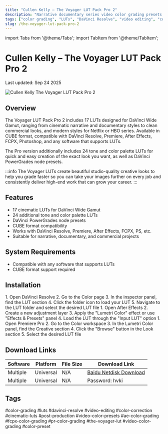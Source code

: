 ```yaml
---
title: "Cullen Kelly – The Voyager LUT Pack Pro 2"
description: "Narrative documentary series video color grading presets with DaVinci Resolve nodes. Includes 17 LUTs for cinematic storytelling and clean commercial styles."
tags: ["color grading", "LUTs", "DaVinci Resolve", "video editing", "color correction", "cinematic LUTs", "post production", "video color presets"]
slug: /the-voyager-lut-pack-pro-2
---
```


import Tabs from '@theme/Tabs';
import TabItem from '@theme/TabItem';

# Cullen Kelly – The Voyager LUT Pack Pro 2

<time className="post-meta">Last updated: Sep 24 2025</time>

<div style={{textAlign: 'center', margin: '2rem 0'}}>
  <img src="https://www.gfxcamp.com/wp-content/uploads/2025/09/Cullen-Kelly-The-Voyager-LUT-Pack-Pro-2.jpg" alt="Cullen Kelly The Voyager LUT Pack Pro 2" style={{maxWidth: '600px', height: 'auto'}} />
</div>

## Overview

The Voyager LUT Pack Pro 2 includes 17 LUTs designed for DaVinci Wide Gamut, ranging from cinematic narrative and documentary styles to clean commercial looks, and modern styles for Netflix or HBO series. Available in CUBE format, compatible with DaVinci Resolve, Premiere, After Effects, FCPX, Photoshop, and any software that supports LUTs.

The Pro version additionally includes 24 tone and color palette LUTs for quick and easy creation of the exact look you want, as well as DaVinci PowerGrades node presets.

:::info
The Voyager LUTs create beautiful studio-quality creative looks to help you grade faster so you can take your images further on every job and consistently deliver high-end work that can grow your career.
:::

## Features

- 17 cinematic LUTs for DaVinci Wide Gamut
- 24 additional tone and color palette LUTs
- DaVinci PowerGrades node presets
- CUBE format compatibility
- Works with DaVinci Resolve, Premiere, After Effects, FCPX, PS, etc.
- Suitable for narrative, documentary, and commercial projects

## System Requirements

- Compatible with any software that supports LUTs
- CUBE format support required

## Installation

<Tabs>
<TabItem value="resolve" label="DaVinci Resolve">
  1. Open DaVinci Resolve
  2. Go to the Color page
  3. In the inspector panel, find the LUT section
  4. Click the folder icon to load your LUT
  5. Navigate to the LUT folder and select the desired LUT file
</TabItem>
<TabItem value="ae" label="After Effects">
  1. Open After Effects
  2. Create a new adjustment layer
  3. Apply the "Lumetri Color" effect or use "Effects & Presets" panel
  4. Load the LUT through the "Input LUT" option
</TabItem>
<TabItem value="pr" label="Premiere Pro">
  1. Open Premiere Pro
  2. Go to the Color workspace
  3. In the Lumetri Color panel, find the Creative section
  4. Click the "Browse" button in the Look section
  5. Select the desired LUT file
</TabItem>
</Tabs>

## Download Links

| Software | Platform | File Size | Download Link |
|----------|----------|-----------|---------------|
| Multiple | Universal | N/A | [Baidu Netdisk Download](https://pan.baidu.com/s/1prMCrU1lnesIEA0tSsMU5Q?pwd=hvki) |
| Multiple | Universal | N/A | Password: hvki |

## Tags

#color-grading #luts #davinci-resolve #video-editing #color-correction #cinematic-luts #post-production #video-color-presets #ae-color-grading #fcpx-color-grading #pr-color-grading #the-voyager-lut #video-color-grading #color-preset
